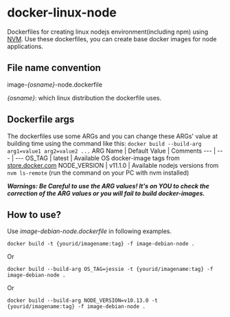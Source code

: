 # docker-linux-node
Dockerfiles for creating linux nodejs environment(including npm) using [NVM](https://github.com/creationix/nvm). Use these dockerfiles, you can create base docker images for node applications.

## File name convention
image-*{osname}*-node.dockerfile

*{osname}*: which linux distribution the dockerfile uses.

## Dockerfile args
The dockerfiles use some ARGs and you can change these ARGs' value at building time using the command like this: `docker build --build-arg arg1=value1 arg2=value2 ...`
ARG Name | Default Value | Comments
--- | --- | ---
OS_TAG | latest | Available OS docker-image tags from [store.docker.com](store.docker.com)
NODE_VERSION | v11.1.0 | Available nodejs versions from `nvm ls-remote` (run the command on your PC with nvm installed)

***Warnings: Be Careful to use the ARG values! It's on YOU to check the correction of the ARG values or you will fail to build docker-images.***

## How to use?
Use *image-debian-node.dockerfile* in following examples.
```shell
docker build -t {yourid/imagename:tag} -f image-debian-node .
```

Or
```
docker build --build-arg OS_TAG=jessie -t {yourid/imagename:tag} -f image-debian-node .
```

Or
```
docker build --build-arg NODE_VERSION=v10.13.0 -t {yourid/imagename:tag} -f image-debian-node .
```
